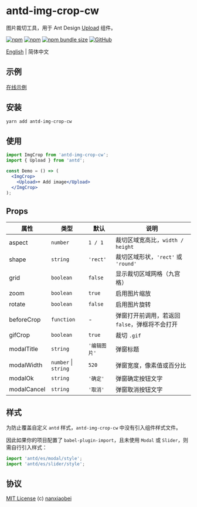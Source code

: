 <!--
 * @Description: 注释
 * @Date: 2020-09-05 14:44:28
 * @LastEditTime: 2020-09-05 22:15:31
 * @LastEditors: chenwei
-->
# antd-img-crop-cw

图片裁切工具，用于 Ant Design [Upload](https://ant.design/components/upload-cn/) 组件。

[![npm](https://img.shields.io/npm/v/antd-img-crop-cw.svg?style=flat-square)](https://www.npmjs.com/package/antd-img-crop-cw)
[![npm](https://img.shields.io/npm/dt/antd-img-crop-cw?style=flat-square)](https://www.npmtrends.com/antd-img-crop-cw)
[![npm bundle size](https://img.shields.io/bundlephobia/minzip/antd-img-crop-cw?style=flat-square)](https://bundlephobia.com/result?p=antd-img-crop-cw)
[![GitHub](https://img.shields.io/github/license/David2k13/antd-img-crop-cw?style=flat-square)](https://github.com/nanxiaobei/antd-img-crop-cw/blob/master/LICENSE)

[English](./README.md) | 简体中文

## 示例

[在线示例](https://codesandbox.io/s/antd-img-crop-4qoom5p9x4)

## 安装

```sh
yarn add antd-img-crop-cw
```

## 使用

```jsx harmony
import ImgCrop from 'antd-img-crop-cw';
import { Upload } from 'antd';

const Demo = () => (
  <ImgCrop>
    <Upload>+ Add image</Upload>
  </ImgCrop>
);
```

## Props

| 属性        | 类型                 | 默认         | 说明                                           |
| ----------- | -------------------- | ------------ | ---------------------------------------------- |
| aspect      | `number`             | `1 / 1`      | 裁切区域宽高比，`width / height`               |
| shape       | `string`             | `'rect'`     | 裁切区域形状，`'rect'` 或 `'round'`            |
| grid        | `boolean`            | `false`      | 显示裁切区域网格（九宫格）                     |
| zoom        | `boolean`            | `true`       | 启用图片缩放                                   |
| rotate      | `boolean`            | `false`      | 启用图片旋转                                   |
| beforeCrop  | `function`           | -            | 弹窗打开前调用，若返回 `false`，弹框将不会打开 |
| gifCrop     | `boolean`            | `true`       | 裁切 `.gif`                                    |
| modalTitle  | `string`             | `'编辑图片'` | 弹窗标题                                       |
| modalWidth  | `number` \| `string` | `520`        | 弹窗宽度，像素值或百分比                       |
| modalOk     | `string`             | `'确定'`     | 弹窗确定按钮文字                               |
| modalCancel | `string`             | `'取消'`     | 弹窗取消按钮文字                               |

## 样式

为防止覆盖自定义 `antd` 样式，`antd-img-crop-cw` 中没有引入组件样式文件。

因此如果你的项目配置了 `babel-plugin-import`，且未使用 `Modal` 或 `Slider`，则需自行引入样式：

```js
import 'antd/es/modal/style';
import 'antd/es/slider/style';
```

## 协议

[MIT License](https://github.com/nanxiaobei/antd-img-crop/blob/master/LICENSE) (c) [nanxiaobei](https://mrlee.me/)
